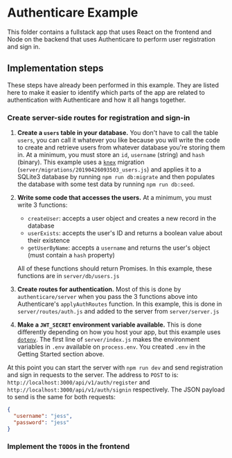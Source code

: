 # Authenticare Example

This folder contains a fullstack app that uses React on the frontend and Node on the backend that uses Authenticare to perform user registration and sign in.


## Implementation steps

These steps have already been performed in this example. They are listed here to make it easier to identify which parts of the app are related to authentication with Authenticare and how it all hangs together.

### Create server-side routes for registration and sign-in

1. **Create a `users` table in your database.** You don't have to call the table `users`, you can call it whatever you like because you will write the code to create and retrieve users from whatever database you're storing them in. At a minimum, you must store an `id`, `username` (string) and `hash` (binary). This example uses a [`knex`](https://knexjs.org) migration (`server/migrations/20190426093503_users.js`) and applies it to a SQLite3 database by running `npm run db:migrate` and then populates the database with some test data by running `npm run db:seed`.

1. **Write some code that accesses the users.** At a minimum, you must write 3 functions:

    * `createUser`: accepts a user object and creates a new record in the database
    * `userExists`: accepts the user's ID and returns a boolean value about their existence
    * `getUserByName`: accepts a `username` and returns the user's object (must contain a `hash` property)

    All of these functions should return Promises. In this example, these functions are in `server/db/users.js`

1. **Create routes for authentication.** Most of this is done by `authenticare/server` when you pass the 3 functions above into Authenticare's `applyAuthRoutes` function. In this example, this is done in `server/routes/auth.js` and added to the server from `server/server.js`

1. **Make a `JWT_SECRET` environment variable available.** This is done differently depending on how you host your app, but this example uses [`dotenv`](https://www.npmjs.com/package/dotenv). The first line of `server/index.js` makes the environment variables in `.env` available on `process.env`. You created `.env` in the Getting Started section above.

At this point you can start the server with `npm run dev` and send registration and sign in requests to the server. The address to `POST` to is: `http://localhost:3000/api/v1/auth/register` and `http://localhost:3000/api/v1/auth/signin` respectively. The JSON payload to send is the same for both requests:

```json
{
  "username": "jess",
  "password": "jess"
}
```

### Implement the `TODO`s in the frontend
